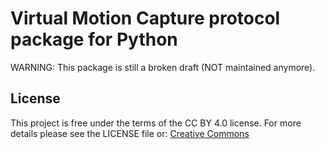 # Virtual Motion Capture protocol package for Python

WARNING: This package is still a broken draft (NOT maintained anymore).

## License
This project is free under the terms of the CC BY 4.0 license. 
For more details please see the LICENSE file or: [Creative Commons](https://creativecommons.org/licenses/by/4.0)
